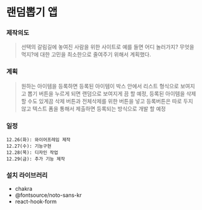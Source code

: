 # 랜덤뽑기 앱

### 제작의도

> 선택의 갈림길에 놓여진 사람을 위한 사이트로 예를 들면 어디 놀러가지? 무엇을 먹지?에 대한 고민을 최소한으로 줄여주기 위해서 계획했다.

### 계획

> 원하는 아이템을 등록하면 등록된 아이템이 박스 안에서 리스트 형식으로 보여지고 뽑기 버튼을 누르게 되면 랜덤으로 보여지게 끔 할 예정, 등록된 아이템을 삭제 할 수도 있게끔 삭제 버튼과 전체삭제를 위한 버튼을 넣고 등록버튼은 따로 두지 않고 텍스트 폼을 통해서 제출하면 등록되는 방식으로 개발 할 예정

### 일정

    12.26(화): 와이어프레임 제작
    12.27(수): 기능구현
    12.28(목): 디자인 작업
    12.29(금): 추가 기능 제작

### 설치 라이브러리

- chakra
- @fontsource/noto-sans-kr
- react-hook-form
